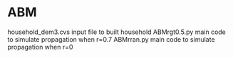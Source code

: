# ABM
household_dem3.cvs input file to built household
ABMrgt0.5.py main code to simulate propagation when r=0.7
ABMrran.py main code to simulate propagation when r=0
